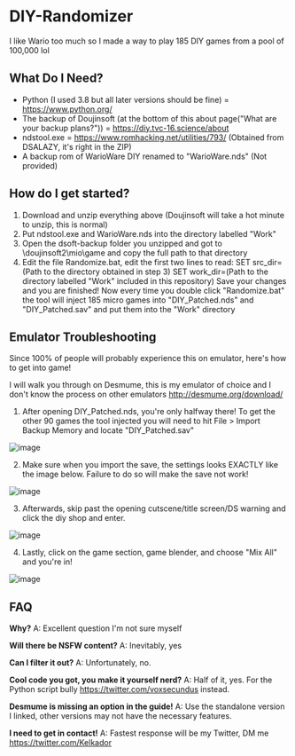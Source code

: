 # DIY-Randomizer
I like Wario too much so I made a way to play 185 DIY games from a pool of 100,000 lol

## What Do I Need?
- Python (I used 3.8 but all later versions should be fine) = https://www.python.org/
- The backup of Doujinsoft (at the bottom of this about page("What are your backup plans?")) = https://diy.tvc-16.science/about
- ndstool.exe = https://www.romhacking.net/utilities/793/ (Obtained from DSALAZY, it's right in the ZIP)
- A backup rom of WarioWare DIY renamed to "WarioWare.nds" (Not provided)

## How do I get started?
1. Download and unzip everything above (Doujinsoft will take a hot minute to unzip, this is normal)
2. Put ndstool.exe and WarioWare.nds into the directory labelled "Work"
3. Open the dsoft-backup folder you unzipped and got to \doujinsoft2\mio\game and copy the full path to that directory
4. Edit the file Randomize.bat, edit the first two lines to read:
SET src_dir=(Path to the directory obtained in step 3)
SET work_dir=(Path to the directory labelled "Work" included in this repository)
Save your changes and you are finished! Now every time you double click "Randomize.bat" the tool will inject 185 micro games into "DIY_Patched.nds" and "DIY_Patched.sav" and put them into the "Work" directory

## Emulator Troubleshooting

Since 100% of people will probably experience this on emulator, here's how to get into game!

I will walk you through on Desmume, this is my emulator of choice and I don't know the process on other emulators http://desmume.org/download/
1. After opening DIY_Patched.nds, you're only halfway there! To get the other 90 games the tool injected you will need to hit File > Import Backup Memory and locate "DIY_Patched.sav"

![image](https://user-images.githubusercontent.com/82776543/142073139-ca98d34e-0039-45bf-aa46-e330868e124d.png)

2. Make sure when you import the save, the settings looks EXACTLY like the image below. Failure to do so will make the save not work!
 
![image](https://user-images.githubusercontent.com/82776543/142073411-605de1a6-17ae-4a82-9c09-0a827cb63e36.png)

3. Afterwards, skip past the opening cutscene/title screen/DS warning and click the diy shop and enter.

![image](https://user-images.githubusercontent.com/82776543/142073784-9829c98a-dce8-4df0-962b-e565fc865f73.png)

4. Lastly, click on the game section, game blender, and choose "Mix All" and you're in!

![image](https://user-images.githubusercontent.com/82776543/142074120-962d4dc5-6a4b-49a4-869c-e03b092debe2.png)

## FAQ

**Why?**
A: Excellent question I'm not sure myself

**Will there be NSFW content?**
A: Inevitably, yes

**Can I filter it out?**
A: Unfortunately, no.

**Cool code you got, you make it yourself nerd?**
A: Half of it, yes. For the Python script bully https://twitter.com/voxsecundus instead.

**Desmume is missing an option in the guide!**
A: Use the standalone version I linked, other versions may not have the necessary features.

**I need to get in contact!**
A: Fastest response will be my Twitter, DM me https://twitter.com/Kelkador
